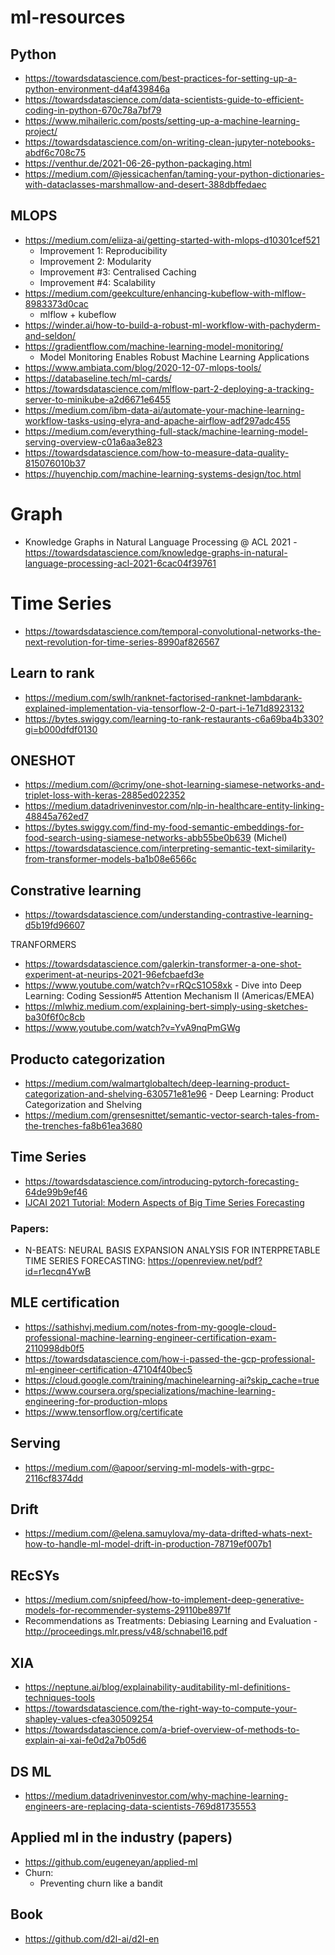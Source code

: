 # ml-resources

## Python 
* https://towardsdatascience.com/best-practices-for-setting-up-a-python-environment-d4af439846a
* https://towardsdatascience.com/data-scientists-guide-to-efficient-coding-in-python-670c78a7bf79
* https://www.mihaileric.com/posts/setting-up-a-machine-learning-project/
* https://towardsdatascience.com/on-writing-clean-jupyter-notebooks-abdf6c708c75
* https://venthur.de/2021-06-26-python-packaging.html
* https://medium.com/@jessicachenfan/taming-your-python-dictionaries-with-dataclasses-marshmallow-and-desert-388dbffedaec


## MLOPS
* https://medium.com/eliiza-ai/getting-started-with-mlops-d10301cef521
	* Improvement 1: Reproducibility
	* Improvement 2: Modularity
	* Improvement #3: Centralised Caching
	* Improvement #4: Scalability
* https://medium.com/geekculture/enhancing-kubeflow-with-mlflow-8983373d0cac
	* mlflow + kubeflow
* https://winder.ai/how-to-build-a-robust-ml-workflow-with-pachyderm-and-seldon/
* https://gradientflow.com/machine-learning-model-monitoring/
	* Model Monitoring Enables Robust Machine Learning Applications
* https://www.ambiata.com/blog/2020-12-07-mlops-tools/
* https://databaseline.tech/ml-cards/
* https://towardsdatascience.com/mlflow-part-2-deploying-a-tracking-server-to-minikube-a2d6671e6455
* https://medium.com/ibm-data-ai/automate-your-machine-learning-workflow-tasks-using-elyra-and-apache-airflow-adf297adc455
* https://medium.com/everything-full-stack/machine-learning-model-serving-overview-c01a6aa3e823
* https://towardsdatascience.com/how-to-measure-data-quality-815076010b37
* https://huyenchip.com/machine-learning-systems-design/toc.html

# Graph 
* Knowledge Graphs in Natural Language Processing @ ACL 2021 - https://towardsdatascience.com/knowledge-graphs-in-natural-language-processing-acl-2021-6cac04f39761

# Time Series
* https://towardsdatascience.com/temporal-convolutional-networks-the-next-revolution-for-time-series-8990af826567

## Learn to rank
* https://medium.com/swlh/ranknet-factorised-ranknet-lambdarank-explained-implementation-via-tensorflow-2-0-part-i-1e71d8923132
* https://bytes.swiggy.com/learning-to-rank-restaurants-c6a69ba4b330?gi=b000dfdf0130


## ONESHOT 
* https://medium.com/@crimy/one-shot-learning-siamese-networks-and-triplet-loss-with-keras-2885ed022352
* https://medium.datadriveninvestor.com/nlp-in-healthcare-entity-linking-48845a762ed7
* https://bytes.swiggy.com/find-my-food-semantic-embeddings-for-food-search-using-siamese-networks-abb55be0b639  (Michel)
* https://towardsdatascience.com/interpreting-semantic-text-similarity-from-transformer-models-ba1b08e6566c

## Constrative learning
* https://towardsdatascience.com/understanding-contrastive-learning-d5b19fd96607


TRANFORMERS
* https://towardsdatascience.com/galerkin-transformer-a-one-shot-experiment-at-neurips-2021-96efcbaefd3e
* https://www.youtube.com/watch?v=rRQcS1O58xk - Dive into Deep Learning: Coding Session#5 Attention Mechanism II (Americas/EMEA)
* https://mlwhiz.medium.com/explaining-bert-simply-using-sketches-ba30f6f0c8cb
* https://www.youtube.com/watch?v=YvA9nqPmGWg


## Producto categorization
* https://medium.com/walmartglobaltech/deep-learning-product-categorization-and-shelving-630571e81e96 - Deep Learning: Product Categorization and Shelving
* https://medium.com/grensesnittet/semantic-vector-search-tales-from-the-trenches-fa8b61ea3680

## Time Series
* https://towardsdatascience.com/introducing-pytorch-forecasting-64de99b9ef46
* [IJCAI 2021 Tutorial: Modern Aspects of Big Time Series Forecasting](https://www.youtube.com/watch?v=AB3I9pdT46c)

### Papers:
* N-BEATS: NEURAL BASIS EXPANSION ANALYSIS FOR INTERPRETABLE TIME SERIES FORECASTING: https://openreview.net/pdf?id=r1ecqn4YwB

## MLE certification
* https://sathishvj.medium.com/notes-from-my-google-cloud-professional-machine-learning-engineer-certification-exam-2110998db0f5
* https://towardsdatascience.com/how-i-passed-the-gcp-professional-ml-engineer-certification-47104f40bec5
* https://cloud.google.com/training/machinelearning-ai?skip_cache=true
* https://www.coursera.org/specializations/machine-learning-engineering-for-production-mlops
* https://www.tensorflow.org/certificate

## Serving
* https://medium.com/@apoor/serving-ml-models-with-grpc-2116cf8374dd


## Drift
* https://medium.com/@elena.samuylova/my-data-drifted-whats-next-how-to-handle-ml-model-drift-in-production-78719ef007b1

## REcSYs
* https://medium.com/snipfeed/how-to-implement-deep-generative-models-for-recommender-systems-29110be8971f
* Recommendations as Treatments: Debiasing Learning and Evaluation - http://proceedings.mlr.press/v48/schnabel16.pdf

## XIA
* https://neptune.ai/blog/explainability-auditability-ml-definitions-techniques-tools
* https://towardsdatascience.com/the-right-way-to-compute-your-shapley-values-cfea30509254
* https://towardsdatascience.com/a-brief-overview-of-methods-to-explain-ai-xai-fe0d2a7b05d6


## DS ML
* https://medium.datadriveninvestor.com/why-machine-learning-engineers-are-replacing-data-scientists-769d81735553



## Applied ml in the industry (papers)
* https://github.com/eugeneyan/applied-ml
* Churn:
  * Preventing churn like a bandit


## Book
* https://github.com/d2l-ai/d2l-en



